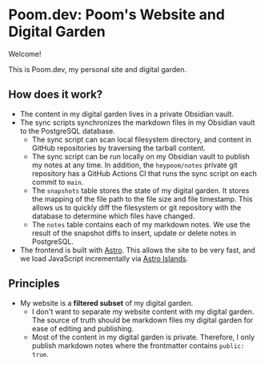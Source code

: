 # Poom.dev: Poom's Website and Digital Garden

Welcome!

This is Poom.dev, my personal site and digital garden.

## How does it work?

- The content in my digital garden lives in a private Obsidian vault.
- The sync scripts synchronizes the markdown files in my Obsidian vault to the PostgreSQL database.
  - The sync script can scan local filesystem directory, and content in GitHub repositories by traversing the tarball content.
  - The sync script can be run locally on my Obsidian vault to publish my notes at any time. In addition, the `heypoom/notes` private git repository has a GitHub Actions CI that runs the sync script on each commit to `main`.
  - The `snapshots` table stores the state of my digital garden. It stores the mapping of the file path to the file size and file timestamp. This allows us to quickly diff the filesystem or git repository with the database to determine which files have changed.
  - The `notes` table contains each of my markdown notes. We use the result of the snapshot diffs to insert, update or delete notes in PostgreSQL.
- The frontend is built with [Astro](https://astro.build). This allows the site to be very fast, and we load JavaScript incrementally via [Astro Islands](https://docs.astro.build/en/concepts/islands).

## Principles

- My website is a **filtered subset** of my digital garden.
  - I don't want to separate my website content with my digital garden. The source of truth should be markdown files my digital garden for ease of editing and publishing.
  - Most of the content in my digital garden is private. Therefore, I only publish markdown notes where the frontmatter contains `public: true`.
